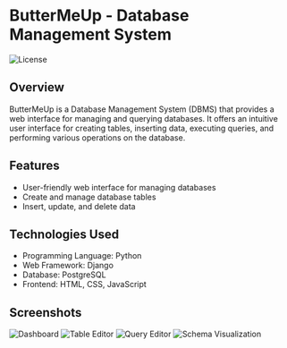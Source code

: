 # ButterMeUp - Database Management System

![License](https://img.shields.io/badge/License-MIT-blue.svg)

## Overview
ButterMeUp is a Database Management System (DBMS) that provides a web interface for managing and querying databases. It offers an intuitive user interface for creating tables, inserting data, executing queries, and performing various operations on the database.

## Features
- User-friendly web interface for managing databases
- Create and manage database tables
- Insert, update, and delete data

## Technologies Used
- Programming Language: Python
- Web Framework: Django
- Database: PostgreSQL
- Frontend: HTML, CSS, JavaScript

## Screenshots
![Dashboard](./screenshots/dashboard.png)
![Table Editor](./screenshots/table_editor.png)
![Query Editor](./screenshots/query_editor.png)
![Schema Visualization](./screenshots/schema_visualization.png)
